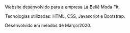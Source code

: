Website desenvolvido para a empresa La Bellê Moda Fit.

Tecnologias utilizadas: HTML, CSS, Javascript e Bootstrap.

Desenvolvido em meados de Março/2020.
